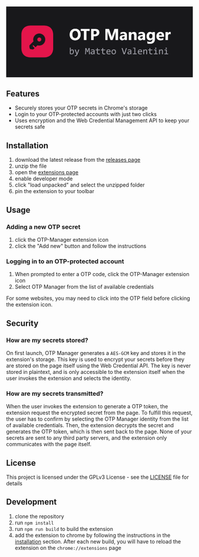 ![OTP Manager](public/img/banner.png)
## Features
- Securely stores your OTP secrets in Chrome's storage
- Login to your OTP-protected accounts with just two clicks
- Uses encryption and the Web Credential Management API to keep your secrets safe

## Installation
1) download the latest release from the [releases page](https://github.com/MatteoValentini-AT/OTP-Manager/releases/download/v1.0.0/OTP-Manager.zip)
2) unzip the file
3) open the [extensions page](chrome://extensions)
4) enable developer mode
5) click "load unpacked" and select the unzipped folder
6) pin the extension to your toolbar

## Usage
### Adding a new OTP secret
1) click the OTP-Manager extension icon
2) click the "Add new" button and follow the instructions

### Logging in to an OTP-protected account
1) When prompted to enter a OTP code, click the OTP-Manager extension icon
2) Select OTP Manager from the list of available credentials

For some websites, you may need to click into the OTP field before clicking the extension icon.

## Security
### How are my secrets stored?
On first launch, OTP Manager generates a ```AES-GCM``` key and stores it in the extension's storage.
This key is used to encrypt your secrets before they are stored on the page itself using the Web Credential API. 
The key is never stored in plaintext, and is only accessible to the extension itself when the user invokes the extension and selects the identity.

### How are my secrets transmitted?
When the user invokes the extension to generate a OTP token, the extension request the encrypted secret from the page.
To fulfill this request, the user has to confirm by selecting the OTP Manager identity from the list of available credentials.
Then, the extension decrypts the secret and generates the OTP token, which is then sent back to the page. 
None of your secrets are sent to any third party servers, and the extension only communicates with the page itself.

## License
This project is licensed under the GPLv3 License - see the [LICENSE](LICENSE) file for details

## Development
1) clone the repository
2) run ```npm install```
3) run ```npm run build``` to build the extension
4) add the extension to chrome by following the instructions in the [installation](#installation) section. After each new build, you will have to reload the extension on the ```chrome://extensions``` page
